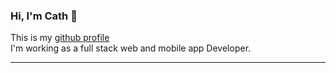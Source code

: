 ### Hi, I'm Cath :blue_heart:

This is my [github profile](https://github.com/cathes)<br/>
I'm working as a full stack web and mobile app Developer.<br/>

<hr>

